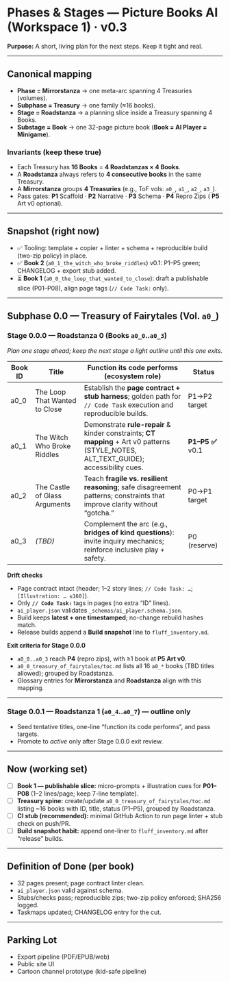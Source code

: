 # Phases & Stages — Picture Books AI (Workspace 1) · v0.3

**Purpose:** A short, living plan for the next steps. Keep it tight and real.

---

## Canonical mapping
- **Phase = Mirrorstanza** → one meta-arc spanning 4 Treasuries (volumes).
- **Subphase = Treasury** → one family (≈16 books).
- **Stage = Roadstanza** → a planning slice inside a Treasury spanning 4 Books.
- **Substage = Book** → one 32-page picture book (**Book = AI Player = Minigame**).

### Invariants (keep these true)
- Each Treasury has **16 Books** = **4 Roadstanzas × 4 Books**.
- A **Roadstanza** always refers to **4 consecutive books** in the same Treasury.
- A **Mirrorstanza** groups **4 Treasuries** (e.g., ToF vols: `a0_`, `a1_`, `a2_`, `a3_`).
- Pass gates: **P1** Scaffold · **P2** Narrative · **P3** Schema · **P4** Repro Zips ( **P5** Art v0 optional).

---

## Snapshot (right now)
- ✅ Tooling: template + copier + linter + schema + reproducible build (two-zip policy) in place.
- ✅ **Book 2** (`a0_1_the_witch_who_broke_riddles`) v0.1: P1–P5 green; CHANGELOG + export stub added.
- ⏳ **Book 1** (`a0_0_the_loop_that_wanted_to_close`): draft a publishable slice (P01–P08), align page tags (`// Code Task:` only).

---

## Subphase 0.0 — Treasury of Fairytales (Vol. `a0_`)

### Stage 0.0.0 — Roadstanza 0 (Books `a0_0`..`a0_3`)
*Plan one stage ahead; keep the next stage a light outline until this one exits.*

| Book ID | Title                                  | Function its code performs (ecosystem role)                        | Status       |
|---------| ---------------------------------------|--------------------------------------------------------------------|--------------|
| a0_0    | The Loop That Wanted to Close          | Establish the **page contract + stub harness**; golden path for `// Code Task` execution and reproducible builds.                 | P1→P2 target      |
| a0_1    | The Witch Who Broke Riddles            | Demonstrate **rule-repair** & kinder constraints; **CT mapping** + Art v0 patterns (STYLE_NOTES, ALT_TEXT_GUIDE); accessibility cues. | **P1–P5 ✅** v0.1 |
| a0_2    | The Castle of Glass Arguments          | Teach **fragile vs. resilient reasoning**; safe disagreement patterns; constraints that improve clarity without “gotcha.”             | P0→P1 target      |
| a0_3    | *(TBD)*                                | Complement the arc (e.g., **bridges of kind questions**): invite inquiry mechanics; reinforce inclusive play + safety.                 | P0 (reserve)      |

**Drift checks**
- Page contract intact (header; 1–2 story lines; `// Code Task: …`; `[Illustration: … ≤160]`).
- Only **`// Code Task:`** tags in pages (no extra “ID” lines).
- `ai_player.json` validates `_schemas/ai_player.schema.json`.
- Build keeps **latest + one timestamped**; no-change rebuild hashes match.
- Release builds append a **Build snapshot** line to `fluff_inventory.md`.

**Exit criteria for Stage 0.0.0**
- `a0_0..a0_3` reach **P4** (repro zips), with ≥1 book at **P5 Art v0**.
- `a0_0_treasury_of_fairytales/toc.md` lists all 16 `a0_*` books (TBD titles allowed); grouped by Roadstanza.
- Glossary entries for **Mirrorstanza** and **Roadstanza** align with this mapping.

---

### Stage 0.0.1 — Roadstanza 1 (`a0_4`..`a0_7`) — outline only
- Seed tentative titles, one-line “function its code performs”, and pass targets.
- Promote to *active* only after Stage 0.0.0 exit review.

---

## Now (working set)
- [ ] **Book 1 — publishable slice:** micro-prompts + illustration cues for **P01–P08** (1–2 lines/page; keep 7-line template).
- [ ] **Treasury spine:** create/update `a0_0_treasury_of_fairytales/toc.md` listing ~16 books with ID, title, status (P1–P5), grouped by Roadstanza.
- [ ] **CI stub (recommended):** minimal GitHub Action to run page linter + stub check on push/PR.
- [ ] **Build snapshot habit:** append one-liner to `fluff_inventory.md` after “release” builds.

---

## Definition of Done (per book)
- 32 pages present; page contract linter clean.
- `ai_player.json` valid against schema.
- Stubs/checks pass; reproducible zips; two-zip policy enforced; SHA256 logged.
- Taskmaps updated; CHANGELOG entry for the cut.

---

## Parking Lot
- Export pipeline (PDF/EPUB/web)
- Public site UI
- Cartoon channel prototype (kid-safe pipeline)
